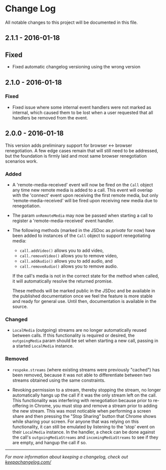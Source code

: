 # Change Log
All notable changes to this project will be documented in this file.

## 2.1.1 - 2016-01-18

## Fixed

- Fixed automatic changelog versioning using the wrong version

## 2.1.0 - 2016-01-18

### Fixed

- Fixed issue where some internal event handlers were not marked as internal,
which caused them to be lost when a user requested that all handlers be
removed from the event.

## 2.0.0 - 2016-01-18

This version adds preliminary support for browser <-> browser renegotiation.
A few edge cases remain that will still need to be addressed, but the
foundation is firmly laid and most same browser renegotiation scenarios work.

### Added

- A 'remote-media-received' event will now be fired on the `Call` object any
time new remote media is added to a call. This event will overlap with the
'connect' event upon receiving the first remote media, but only
'remote-media-received' will be fired upon receiving new media due to
renegotiation.

- The param `onRemoteMedia` may now be passed when starting a call to register
a 'remote-media-received' event handler.

- The following methods (marked in the JSDoc as *private* for now) have been
added to instances of the `Call` object to support renegotiating media:

    - `call.addVideo()` allows you to add video,
    - `call.removeVideo()` allows you to remove video,
    - `call.addAudio()` allows you to add audio, and
    - `call.removeAudio()` allows you to remove audio.

    If the call's media is not in the correct state for the method when called,
it will automatically resolve the returned promise.

    These methods will be marked public in the JSDoc and be available in the
published documentation once we feel the feature is more stable and ready for
general use. Until then, documentation is available in the source.

### Changed

- `LocalMedia` (outgoing) streams are no longer automatically reused between
calls. If this functionality is required or desired, the `outgoingMedia`
param should be set when starting a new call, passing in a started `LocalMedia`
instance.

### Removed

- `respoke.streams` (where existing streams were previously "cached") has been
removed, because it was not able to differentiate between two streams obtained
using the same constraints.

- Revoking permission to a stream, thereby stopping the stream, no longer
automatically hangs up the call if it was the only stream left on the call. This
functionality was interfering with renegotiation because prior to re-offering
in Chrome, you must stop and remove a stream prior to adding the new stream.
This was most noticable when performing a screen share and then pressing the
"Stop Sharing" button that Chrome shows while sharing your screen. For anyone
that was relying on this functionality, it can still be emulated by listening
to the 'stop' event on their `LocalMedia` instance. In the handler, a check can
be done against the call's `outgoingMediaStreams` and `incomingMediaStreams` to
see if they are empty, and hangup the call if so.

---

*For more information about keeping a changelog, check out [keepachangelog.com/](http://keepachangelog.com/)*
